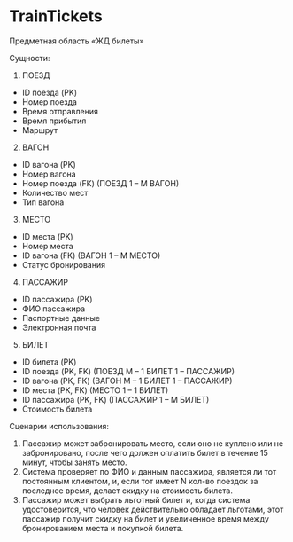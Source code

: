# TrainTickets
Предметная область «ЖД билеты»

Сущности:
1.	ПОЕЗД
- ID поезда (PK)
- Номер поезда 
- Время отправления
- Время прибытия
- Маршрут
2.	ВАГОН
- ID вагона (PK)
- Номер вагона 
- Номер поезда (FK) (ПОЕЗД 1 – М ВАГОН)
- Количество мест
- Тип вагона
3.	МЕСТО
- ID места (PK)
- Номер места 
- ID вагона (FK) (ВАГОН 1 – М МЕСТО)
- Статус бронирования
4.	ПАССАЖИР
- ID пассажира (PK)
- ФИО пассажира 
- Паспортные данные
- Электронная почта
5.	БИЛЕТ
- ID билета (PK)
- ID поезда (PK, FK) (ПОЕЗД М – 1 БИЛЕТ 1 – ПАССАЖИР)
- ID вагона (PK, FK) (ВАГОН М – 1 БИЛЕТ 1 – ПАССАЖИР)
- ID места (PK, FK) (МЕСТО 1 – 1 БИЛЕТ)
- ID пассажира (PK, FK) (ПАССАЖИР 1 – М БИЛЕТ)
- Стоимость билета

Сценарии использования:
1.	Пассажир может забронировать место, если оно не куплено или не забронировано, после чего должен оплатить билет в течение 15 минут, чтобы занять место.
2.	Система проверяет по ФИО и данным пассажира, является ли тот постоянным клиентом, и, если тот имеет N кол-во поездок за последнее время, делает скидку на стоимость билета.
3.	Пассажир может выбрать льготный билет и, когда система удостоверится, что человек действительно обладает льготами, этот пассажир получит скидку на билет и увеличенное время между бронированием места и покупкой билета.
